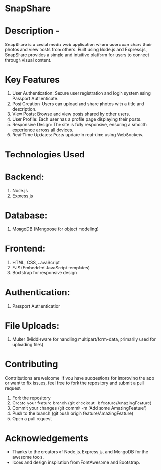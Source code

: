# SnapShare

# Description - 
SnapShare is a social media web application where users can share their photos and view posts from others. 
Built using Node.js and Express.js, SnapShare provides a simple and intuitive platform for users to connect through visual content.

# Key Features
1) User Authentication: Secure user registration and login system using Passport Authenticate.
2) Post Creation: Users can upload and share photos with a title and description.
3) View Posts: Browse and view posts shared by other users.
4) User Profile: Each user has a profile page displaying their posts.
5) Responsive Design: The site is fully responsive, ensuring a smooth experience across all devices.
6) Real-Time Updates: Posts update in real-time using WebSockets.

# Technologies Used
# Backend:
1) Node.js
2) Express.js
# Database:
1) MongoDB (Mongoose for object modeling)
# Frontend:
1) HTML, CSS, JavaScript
2) EJS (Embedded JavaScript templates)
3) Bootstrap for responsive design
# Authentication:
1) Passport Authentication
# File Uploads:
1) Multer (Middleware for handling multipart/form-data, primarily used for uploading files)

# Contributing
Contributions are welcome! If you have suggestions for improving the app or want to fix issues, 
feel free to fork the repository and submit a pull request.

1) Fork the repository
2) Create your feature branch (git checkout -b feature/AmazingFeature)
3) Commit your changes (git commit -m 'Add some AmazingFeature')
4) Push to the branch (git push origin feature/AmazingFeature)
5) Open a pull request

# Acknowledgements
- Thanks to the creators of Node.js, Express.js, and MongoDB for the awesome tools.
- Icons and design inspiration from FontAwesome and Bootstrap.
   
